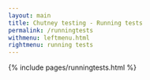 ```yaml
---
layout: main
title: Chutney testing - Running tests
permalink: /runningtests
withmenu: leftmenu.html
rightmenu: running tests
---
```

{% include pages/runningtests.html %}
